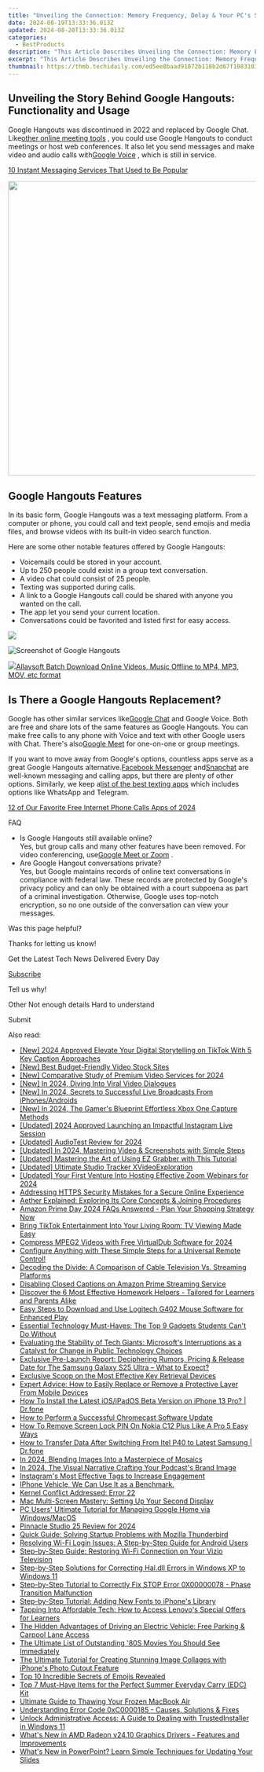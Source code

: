 ```yaml
---
title: "Unveiling the Connection: Memory Frequency, Delay & Your PC's Speed"
date: 2024-08-19T13:33:36.013Z
updated: 2024-08-20T13:33:36.013Z
categories:
  - BestProducts
description: "This Article Describes Unveiling the Connection: Memory Frequency, Delay & Your PC's Speed"
excerpt: "This Article Describes Unveiling the Connection: Memory Frequency, Delay & Your PC's Speed"
thumbnail: https://thmb.techidaily.com/ed5ee8baad91072b118b2d67f1083103fa228337347cb369c95ebc26efcbbaf5.jpg
---
```


## Unveiling the Story Behind Google Hangouts: Functionality and Usage
 Google Hangouts was discontinued in 2022 and replaced by Google Chat. Like[other online meeting tools](https://www.lifewire.com/best-online-meeting-tools-2377233) , you could use Google Hangouts to conduct meetings or host web conferences. It also let you send messages and make video and audio calls with[Google Voice](https://www.lifewire.com/what-is-google-voice-1616888) , which is still in service.

[10 Instant Messaging Services That Used to Be Popular](https://www.lifewire.com/once-popular-old-instant-messaging-services-3486135)

<!-- affiliate ads begin -->
<a href="https://appsumo.8odi.net/c/5597632/2075461/7443" target="_top" id="2075461"><img src="//a.impactradius-go.com/display-ad/7443-2075461" border="0" alt="" width="1200" height="600"/></a><img height="0" width="0" src="https://appsumo.8odi.net/i/5597632/2075461/7443" style="position:absolute;visibility:hidden;" border="0" />
<!-- affiliate ads end -->
## Google Hangouts Features

 In its basic form, Google Hangouts was a text messaging platform. From a computer or phone, you could call and text people, send emojis and media files, and browse videos with its built-in video search function.

 Here are some other notable features offered by Google Hangouts:

* Voicemails could be stored in your account.
* Up to 250 people could exist in a group text conversation.
* A video chat could consist of 25 people.
* Texting was supported during calls.
* A link to a Google Hangouts call could be shared with anyone you wanted on the call.
* The app let you send your current location.
* Conversations could be favorited and listed first for easy access.

<!-- affiliate ads begin -->
<a href="https://store.movavi.com/affiliate.php?ACCOUNT=MOVAVI&AFFILIATE=108875&PATH=https%3A%2F%2Fwww.movavi.com%3FAFFILIATE%3D108875%26RESOURCE%3DBanner%2B728x90"><img src="https://mcusercontent.com/0885a03ded3d480dca9287f12/images/2e76fe6a-3010-1b37-7846-f34ff9c6b4ca.png" border="0"></a>
<!-- affiliate ads end -->
![Screenshot of Google Hangouts](https://www.lifewire.com/thmb/cJIiqK-nrvvPS18iwZ9_hDmK_aU=/1500x0/filters:no_upscale():max_bytes(150000):strip_icc():format(webp)/google-hangouts-5b40d83f46e0fb003743e320.PNG)

<!-- affiliate ads begin -->
<a href="https://secure.2checkout.com/order/checkout.php?PRODS=4631056&QTY=1&AFFILIATE=108875&CART=1"><img src="https://secure.avangate.com/images/merchant/997e65474a248252883b485717f7d098/products/buy-windows.png" border="0">Allavsoft Batch Download Online Videos, Music Offline to MP4, MP3, MOV, etc format </a>
<!-- affiliate ads end -->
## Is There a Google Hangouts Replacement?

 Google has other similar services like[Google Chat](https://chat.google.com/) and Google Voice. Both are free and share lots of the same features as Google Hangouts. You can make free calls to any phone with Voice and text with other Google users with Chat. There's also[Google Meet](https://meet.google.com/) for one-on-one or group meetings.

 If you want to move away from Google's options, countless apps serve as a great Google Hangouts alternative.[Facebook Messenger](https://www.lifewire.com/facebook-messenger-4103719) and[Snapchat](https://www.lifewire.com/what-is-snapchat-3485908) are well-known messaging and calling apps, but there are plenty of other options. Similarly, we keep a[list of the best texting apps](https://www.lifewire.com/best-mobile-messaging-apps-2654839) which includes options like WhatsApp and Telegram.

[12 of Our Favorite Free Internet Phone Calls Apps of 2024](https://www.lifewire.com/free-internet-phone-calls-1356646)

 FAQ

* Is Google Hangouts still available online?  
 Yes, but group calls and many other features have been removed. For video conferencing, use[Google Meet or Zoom](https://www.lifewire.com/see-what-sets-these-video-conferencing-apps-apart-5077639) .
* Are Google Hangout conversations private?  
 Yes, but Google maintains records of online text conversations in compliance with federal law. These records are protected by Google's privacy policy and can only be obtained with a court subpoena as part of a criminal investigation. Otherwise, Google uses top-notch encryption, so no one outside of the conversation can view your messages.

Was this page helpful?

Thanks for letting us know!

 Get the Latest Tech News Delivered Every Day

[Subscribe](https://www.lifewire.com/#)

Tell us why!

 Other  Not enough details  Hard to understand

 Submit

<ins class="adsbygoogle"
     style="display:block"
     data-ad-format="autorelaxed"
     data-ad-client="ca-pub-7571918770474297"
     data-ad-slot="1223367746"></ins>



<ins class="adsbygoogle"
     style="display:block"
     data-ad-client="ca-pub-7571918770474297"
     data-ad-slot="8358498916"
     data-ad-format="auto"
     data-full-width-responsive="true"></ins>

<span class="atpl-alsoreadstyle">Also read:</span>
<div><ul>
<li><a href="https://tiktok-videos.techidaily.com/new-2024-approved-elevate-your-digital-storytelling-on-tiktok-with-5-key-caption-approaches/"><u>[New] 2024 Approved  Elevate Your Digital Storytelling on TikTok With 5 Key Caption Approaches</u></a></li>
<li><a href="https://youtube-clips.techidaily.com/new-best-budget-friendly-video-stock-sites/"><u>[New] Best Budget-Friendly Video Stock Sites</u></a></li>
<li><a href="https://article-posts.techidaily.com/new-comparative-study-of-premium-video-services-for-2024/"><u>[New] Comparative Study of Premium Video Services for 2024</u></a></li>
<li><a href="https://youtube-data.techidaily.com/n-2024-diving-into-viral-video-dialogues/"><u>[New] In 2024, Diving Into Viral Video Dialogues</u></a></li>
<li><a href="https://facebook-video-content.techidaily.com/new-in-2024-secrets-to-successful-live-broadcasts-from-iphonesandroids/"><u>[New] In 2024, Secrets to Successful Live Broadcasts From iPhones/Androids</u></a></li>
<li><a href="https://desktop-recording.techidaily.com/new-in-2024-the-gamers-blueprint-effortless-xbox-one-capture-methods/"><u>[New] In 2024, The Gamer's Blueprint  Effortless Xbox One Capture Methods</u></a></li>
<li><a href="https://instagram-videos.techidaily.com/updated-2024-approved-launching-an-impactful-instagram-live-session/"><u>[Updated] 2024 Approved  Launching an Impactful Instagram Live Session</u></a></li>
<li><a href="https://visual-screen-recording.techidaily.com/updated-audiotest-review-for-2024/"><u>[Updated] AudioTest Review for 2024</u></a></li>
<li><a href="https://screen-capture.techidaily.com/updated-in-2024-mastering-video-and-screenshots-with-simple-steps/"><u>[Updated] In 2024, Mastering Video & Screenshots with Simple Steps</u></a></li>
<li><a href="https://screen-capture.techidaily.com/updated-mastering-the-art-of-using-ez-grabber-with-this-tutorial/"><u>[Updated] Mastering the Art of Using EZ Grabber with This Tutorial</u></a></li>
<li><a href="https://some-guidance.techidaily.com/updated-ultimate-studio-tracker-xvideoexploration/"><u>[Updated] Ultimate Studio Tracker  XVideoExploration</u></a></li>
<li><a href="https://screen-capture.techidaily.com/updated-your-first-venture-into-hosting-effective-zoom-webinars-for-2024/"><u>[Updated] Your First Venture Into Hosting Effective Zoom Webinars for 2024</u></a></li>
<li><a href="https://tech-recovery.techidaily.com/addressing-https-security-mistakes-for-a-secure-online-experience/"><u>Addressing HTTPS Security Mistakes for a Secure Online Experience</u></a></li>
<li><a href="https://tech-recovery.techidaily.com/aether-explained-exploring-its-core-concepts-and-joining-procedures/"><u>Aether Explained: Exploring Its Core Concepts & Joining Procedures</u></a></li>
<li><a href="https://tech-recovery.techidaily.com/amazon-prime-day-2024-faqs-answered-plan-your-shopping-strategy-now/"><u>Amazon Prime Day 2024 FAQs Answered - Plan Your Shopping Strategy Now</u></a></li>
<li><a href="https://tech-recovery.techidaily.com/bring-tiktok-entertainment-into-your-living-room-tv-viewing-made-easy/"><u>Bring TikTok Entertainment Into Your Living Room: TV Viewing Made Easy</u></a></li>
<li><a href="https://ai-vdieo-software.techidaily.com/compress-mpeg2-videos-with-free-virtualdub-software-for-2024/"><u>Compress MPEG2 Videos with Free VirtualDub Software for 2024</u></a></li>
<li><a href="https://tech-recovery.techidaily.com/configure-anything-with-these-simple-steps-for-a-universal-remote-control/"><u>Configure Anything with These Simple Steps for a Universal Remote Control!</u></a></li>
<li><a href="https://tech-recovery.techidaily.com/decoding-the-divide-a-comparison-of-cable-television-vs-streaming-platforms/"><u>Decoding the Divide: A Comparison of Cable Television Vs. Streaming Platforms</u></a></li>
<li><a href="https://tech-recovery.techidaily.com/disabling-closed-captions-on-amazon-prime-streaming-service/"><u>Disabling Closed Captions on Amazon Prime Streaming Service</u></a></li>
<li><a href="https://tech-recovery.techidaily.com/discover-the-6-most-effective-homework-helpers-tailored-for-learners-and-parents-alike/"><u>Discover the 6 Most Effective Homework Helpers - Tailored for Learners and Parents Alike</u></a></li>
<li><a href="https://hardware-updates.techidaily.com/easy-steps-to-download-and-use-logitech-g402-mouse-software-for-enhanced-play/"><u>Easy Steps to Download and Use Logitech G402 Mouse Software for Enhanced Play</u></a></li>
<li><a href="https://tech-recovery.techidaily.com/essential-technology-must-haves-the-top-9-gadgets-students-cant-do-without/"><u>Essential Technology Must-Haves: The Top 9 Gadgets Students Can't Do Without</u></a></li>
<li><a href="https://tech-recovery.techidaily.com/evaluating-the-stability-of-tech-giants-microsofts-interruptions-as-a-catalyst-for-change-in-public-technology-choices/"><u>Evaluating the Stability of Tech Giants: Microsoft's Interruptions as a Catalyst for Change in Public Technology Choices</u></a></li>
<li><a href="https://tech-recovery.techidaily.com/exclusive-pre-launch-report-deciphering-rumors-pricing-and-release-date-for-the-samsung-galaxy-s25-ultra-what-to-expect/"><u>Exclusive Pre-Launch Report: Deciphering Rumors, Pricing & Release Date for The Samsung Galaxy S25 Ultra – What to Expect?</u></a></li>
<li><a href="https://tech-recovery.techidaily.com/exclusive-scoop-on-the-most-effective-key-retrieval-devices/"><u>Exclusive Scoop on the Most Effective Key Retrieval Devices</u></a></li>
<li><a href="https://tech-recovery.techidaily.com/expert-advice-how-to-easily-replace-or-remove-a-protective-layer-from-mobile-devices/"><u>Expert Advice: How to Easily Replace or Remove a Protective Layer From Mobile Devices</u></a></li>
<li><a href="https://blog-min.techidaily.com/how-to-install-the-latest-iosipados-beta-version-on-iphone-13-pro-drfone-by-drfone-ios-system-repair-ios-system-repair/"><u>How To Install the Latest iOS/iPadOS Beta Version on iPhone 13 Pro? | Dr.fone</u></a></li>
<li><a href="https://tech-recovery.techidaily.com/how-to-perform-a-successful-chromecast-software-update/"><u>How to Perform a Successful Chromecast Software Update</u></a></li>
<li><a href="https://easy-unlock-android.techidaily.com/how-to-remove-screen-lock-pin-on-nokia-c12-plus-like-a-pro-5-easy-ways-by-drfone-android/"><u>How To Remove Screen Lock PIN On Nokia C12 Plus Like A Pro 5 Easy Ways</u></a></li>
<li><a href="https://android-transfer.techidaily.com/how-to-transfer-data-after-switching-from-itel-p40-to-latest-samsung-drfone-by-drfone-transfer-from-android-transfer-from-android/"><u>How to Transfer Data After Switching From Itel P40 to Latest Samsung | Dr.fone</u></a></li>
<li><a href="https://extra-information.techidaily.com/in-2024-blending-images-into-a-masterpiece-of-mosaics/"><u>In 2024, Blending Images Into a Masterpiece of Mosaics</u></a></li>
<li><a href="https://some-skills.techidaily.com/in-2024-the-visual-narrative-crafting-your-podcasts-brand-image/"><u>In 2024, The Visual Narrative  Crafting Your Podcast's Brand Image</u></a></li>
<li><a href="https://tech-renaissance.techidaily.com/instagrams-most-effective-tags-to-increase-engagement/"><u>Instagram's Most Effective Tags to Increase Engagement</u></a></li>
<li><a href="https://tech-recovery.techidaily.com/1722899318022-iphone-vehicle-we-can-use-it-as-a-benchmark/"><u>IPhone Vehicle, We Can Use It as a Benchmark.</u></a></li>
<li><a href="https://graphic-issues.techidaily.com/kernel-conflict-addressed-error-22/"><u>Kernel Conflict Addressed: Error 22</u></a></li>
<li><a href="https://tech-recovery.techidaily.com/mac-multi-screen-mastery-setting-up-your-second-display/"><u>Mac Multi-Screen Mastery: Setting Up Your Second Display</u></a></li>
<li><a href="https://tech-recovery.techidaily.com/pc-users-ultimate-tutorial-for-managing-google-home-via-windowsmacos/"><u>PC Users' Ultimate Tutorial for Managing Google Home via Windows/MacOS</u></a></li>
<li><a href="https://extra-resources.techidaily.com/pinnacle-studio-25-review-for-2024/"><u>Pinnacle Studio 25 Review for 2024</u></a></li>
<li><a href="https://tech-recovery.techidaily.com/quick-guide-solving-startup-problems-with-mozilla-thunderbird/"><u>Quick Guide: Solving Startup Problems with Mozilla Thunderbird</u></a></li>
<li><a href="https://tech-recovery.techidaily.com/resolving-wi-fi-login-issues-a-step-by-step-guide-for-android-users/"><u>Resolving Wi-Fi Login Issues: A Step-by-Step Guide for Android Users</u></a></li>
<li><a href="https://tech-recovery.techidaily.com/step-by-step-guide-restoring-wi-fi-connection-on-your-vizio-television/"><u>Step-by-Step Guide: Restoring Wi-Fi Connection on Your Vizio Television</u></a></li>
<li><a href="https://tech-recovery.techidaily.com/step-by-step-solutions-for-correcting-haldll-errors-in-windows-xp-to-windows-11/"><u>Step-by-Step Solutions for Correcting Hal.dll Errors in Windows XP to Windows 11</u></a></li>
<li><a href="https://tech-recovery.techidaily.com/step-by-step-tutorial-to-correctly-fix-stop-error-0x00000078-phase-transition-malfunction/"><u>Step-by-Step Tutorial to Correctly Fix STOP Error 0X00000078 - Phase Transition Malfunction</u></a></li>
<li><a href="https://tech-recovery.techidaily.com/step-by-step-tutorial-adding-new-fonts-to-iphones-library/"><u>Step-by-Step Tutorial: Adding New Fonts to iPhone's Library</u></a></li>
<li><a href="https://tech-recovery.techidaily.com/tapping-into-affordable-tech-how-to-access-lenovos-special-offers-for-learners/"><u>Tapping Into Affordable Tech: How to Access Lenovo's Special Offers for Learners</u></a></li>
<li><a href="https://tech-recovery.techidaily.com/the-hidden-advantages-of-driving-an-electric-vehicle-free-parking-and-carpool-lane-access/"><u>The Hidden Advantages of Driving an Electric Vehicle: Free Parking & Carpool Lane Access</u></a></li>
<li><a href="https://tech-recovery.techidaily.com/the-ultimate-list-of-outstanding-80s-movies-you-should-see-immediately/"><u>The Ultimate List of Outstanding '80S Movies You Should See Immediately</u></a></li>
<li><a href="https://tech-recovery.techidaily.com/the-ultimate-tutorial-for-creating-stunning-image-collages-with-iphones-photo-cutout-feature/"><u>The Ultimate Tutorial for Creating Stunning Image Collages with iPhone's Photo Cutout Feature</u></a></li>
<li><a href="https://tech-recovery.techidaily.com/top-10-incredible-secrets-of-emojis-revealed/"><u>Top 10 Incredible Secrets of Emojis Revealed</u></a></li>
<li><a href="https://tech-recovery.techidaily.com/top-7-must-have-items-for-the-perfect-summer-everyday-carry-edc-kit/"><u>Top 7 Must-Have Items for the Perfect Summer Everyday Carry (EDC) Kit</u></a></li>
<li><a href="https://tech-recovery.techidaily.com/ultimate-guide-to-thawing-your-frozen-macbook-air/"><u>Ultimate Guide to Thawing Your Frozen MacBook Air</u></a></li>
<li><a href="https://tech-recovery.techidaily.com/understanding-error-code-0xc0000185-causes-solutions-and-fixes/"><u>Understanding Error Code 0xC0000185 - Causes, Solutions & Fixes</u></a></li>
<li><a href="https://tech-renaissance.techidaily.com/unlock-administrative-access-a-guide-to-dealing-with-trustedinstaller-in-windows-11/"><u>Unlock Administrative Access: A Guide to Dealing with TrustedInstaller in Windows 11</u></a></li>
<li><a href="https://tech-recovery.techidaily.com/whats-new-in-amd-radeon-v2410-graphics-drivers-features-and-improvements/"><u>What's New in AMD Radeon v24.10 Graphics Drivers - Features and Improvements</u></a></li>
<li><a href="https://tech-recovery.techidaily.com/whats-new-in-powerpoint-learn-simple-techniques-for-updating-your-slides/"><u>What's New in PowerPoint? Learn Simple Techniques for Updating Your Slides</u></a></li>
</ul></div>
